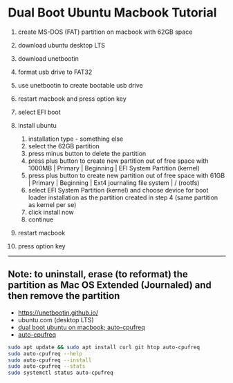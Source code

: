 # Dual Boot Ubuntu Macbook Tutorial

1. create MS-DOS (FAT) partition on macbook with 62GB space
2. download ubuntu desktop LTS
3. download unetbootin
4. format usb drive to FAT32
5. use unetbootin to create bootable usb drive
6. restart macbook and press option key
7. select EFI boot
8. install ubuntu

   1. installation type - something else
   2. select the 62GB partition
   3. press minus button to delete the partition
   4. press plus button to create new partition out of free space with 1000MB | Primary | Beginning | EFI System Partition (kernel)
   5. press plus button to create new partition out of free space with 61GB | Primary | Beginning | Ext4 journaling file system | / (rootfs)
   6. select EFI System Partition (kernel) and choose device for boot loader installation as the partition created in step 4 (same partition as kernel per se)
   7. click install now
   8. continue

9. restart macbook
10. press option key

---

## Note: to uninstall, erase (to reformat) the partition as Mac OS Extended (Journaled) and then remove the partition

- https://unetbootin.github.io/
- ubuntu.com (desktop LTS)
- [dual boot ubuntu on macbook; auto-cpufreq](https://www.youtube.com/watch?v=KIgxEEzT9ek&t=835s)
- [auto-cpufreq](https://github.com/AdnanHodzic/auto-cpufreq)

```bash
sudo apt update && sudo apt install curl git htop auto-cpufreq
sudo auto-cpufreq --help
sudo auto-cpufreq --install
sudo auto-cpufreq --stats
sudo systemctl status auto-cpufreq

```
